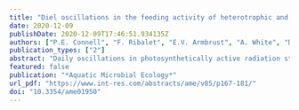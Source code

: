 ```yaml
---
title: "Diel oscillations in the feeding activity of heterotrophic and mixotrophic nanoplankton in the North Pacific Subtropical Gyre"
date: 2020-12-09
publishDate: 2020-12-09T17:46:51.934135Z
authors: ["P.E. Connell", "F. Ribalet", "E.V. Armbrust", "A. White", "D.A. Caron"]
publication_types: ["2"]
abstract: "Daily oscillations in photosynthetically active radiation strongly influence the timing of metabolic processes in picocyanobacteria, but it is less clear how the light-dark cycle affects the activities of their consumers. We investigated the relationship between marine picocyanobacteria and nanoplanktonic consumers throughout the diel cycle to determine whether heterotrophic and mixotrophic protists (algae with phagotrophic ability) display significant periodicity in grazing pressure. Carbon biomass of <italic>Prochlorococcus</italic> and <italic>Synechococcus</italic> was estimated continuously from abundances and cell size measurements made by flow cytometry. Picocyanobacterial dynamics were then compared to nanoplankton abundances and ingestion of fluorescently labeled bacteria measured every 4 h during a 4 d survey in the North Pacific Subtropical Gyre. Grazing of the labeled bacteria by heterotrophic nanoplankton was significantly greater at night than during the day. The grazing activity of mixotrophic nanoplankton showed no diel periodicity, suggesting that they may feed continuously, albeit at lower rates than heterotrophic nanoplankton, to alleviate nutrient limitation in this oligotrophic environment. Diel changes in <italic>Prochlorococcus</italic> biomass indicated that they could support substantial growth of nanoplankton if those grazers are the main source of picocyanobacterial mortality, and that grazers may contribute to temporally stable abundances of picocyanobacteria."
featured: false
publication: "*Aquatic Microbial Ecology*"
url_pdf: "https://www.int-res.com/abstracts/ame/v85/p167-181/"
doi: "10.3354/ame01950"
---
```


